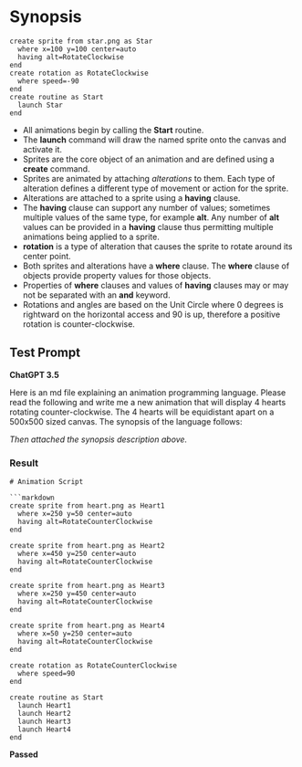 # Synopsis

```
create sprite from star.png as Star
  where x=100 y=100 center=auto
  having alt=RotateClockwise
end
create rotation as RotateClockwise
  where speed=-90
end
create routine as Start
  launch Star
end
```

- All animations begin by calling the **Start** routine.
- The **launch** command will draw the named sprite onto the canvas and activate it.
- Sprites are the core object of an animation and are defined using a **create** command.
- Sprites are animated by attaching *alterations* to them. Each type of alteration defines a different type of movement or action for the sprite.
- Alterations are attached to a sprite using a **having** clause.
- The **having** clause can support any number of values; sometimes multiple values of the same type, for example **alt**. Any number of **alt** values can be provided in a **having** clause thus permitting multiple animations being applied to a sprite.
- **rotation** is a type of alteration that causes the sprite to rotate around its center point.
- Both sprites and alterations have a **where** clause. The **where** clause of objects provide property values for those objects.
- Properties of **where** clauses and values of **having** clauses may or may not be separated with an **and** keyword.
- Rotations and angles are based on the Unit Circle where 0 degrees is rightward on the horizontal access and 90 is up, therefore a positive rotation is counter-clockwise.

## Test Prompt
**ChatGPT 3.5**

Here is an md file explaining an animation programming language. Please read the following and write me a new animation that will display 4 hearts rotating counter-clockwise. The 4 hearts will be equidistant apart on a 500x500 sized canvas. The synopsis of the language follows:

*Then attached the synopsis description above.*

### Result
```
# Animation Script

```markdown
create sprite from heart.png as Heart1
  where x=250 y=50 center=auto
  having alt=RotateCounterClockwise
end

create sprite from heart.png as Heart2
  where x=450 y=250 center=auto
  having alt=RotateCounterClockwise
end

create sprite from heart.png as Heart3
  where x=250 y=450 center=auto
  having alt=RotateCounterClockwise
end

create sprite from heart.png as Heart4
  where x=50 y=250 center=auto
  having alt=RotateCounterClockwise
end

create rotation as RotateCounterClockwise
  where speed=90
end

create routine as Start
  launch Heart1
  launch Heart2
  launch Heart3
  launch Heart4
end
```
**Passed**

